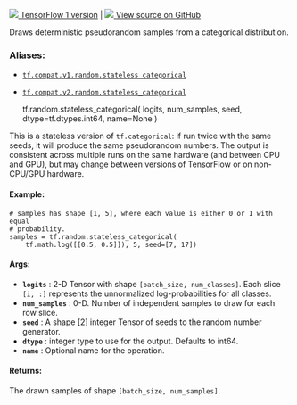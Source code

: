 [ ![](https://tensorflow.google.cn/images/tf_logo_32px.png) TensorFlow 1
version](/versions/r1.15/api_docs/python/tf/random/stateless_categorical) |  [
![](https://tensorflow.google.cn/images/GitHub-Mark-32px.png) View source on
GitHub
](https://github.com/tensorflow/tensorflow/blob/r2.0/tensorflow/python/ops/stateless_random_ops.py#L230-L266)  
  
  
Draws deterministic pseudorandom samples from a categorical distribution.

### Aliases:

  * [`tf.compat.v1.random.stateless_categorical`](/api_docs/python/tf/random/stateless_categorical)
  * [`tf.compat.v2.random.stateless_categorical`](/api_docs/python/tf/random/stateless_categorical)

    
    
    tf.random.stateless_categorical(
        logits,
        num_samples,
        seed,
        dtype=tf.dtypes.int64,
        name=None
    )
    

This is a stateless version of `tf.categorical`: if run twice with the same
seeds, it will produce the same pseudorandom numbers. The output is consistent
across multiple runs on the same hardware (and between CPU and GPU), but may
change between versions of TensorFlow or on non-CPU/GPU hardware.

#### Example:

    
    
    # samples has shape [1, 5], where each value is either 0 or 1 with equal
    # probability.
    samples = tf.random.stateless_categorical(
        tf.math.log([[0.5, 0.5]]), 5, seed=[7, 17])
    

#### Args:

  * **`logits`** : 2-D Tensor with shape `[batch_size, num_classes]`. Each slice `[i, :]` represents the unnormalized log-probabilities for all classes.
  * **`num_samples`** : 0-D. Number of independent samples to draw for each row slice.
  * **`seed`** : A shape [2] integer Tensor of seeds to the random number generator.
  * **`dtype`** : integer type to use for the output. Defaults to int64.
  * **`name`** : Optional name for the operation.

#### Returns:

The drawn samples of shape `[batch_size, num_samples]`.

